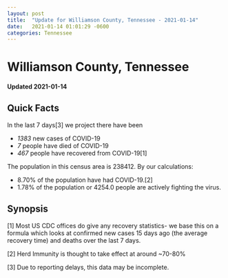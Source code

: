 ```yaml
---
layout: post
title:  "Update for Williamson County, Tennessee - 2021-01-14"
date:   2021-01-14 01:01:29 -0600
categories: Tennessee
---
```


# Williamson County, Tennessee
#### Updated 2021-01-14

## Quick Facts

In the last 7 days[3] we project there have been
- *1383* new cases of COVID-19
- *7* people have died of COVID-19
- *467* people have recovered from COVID-19[1]

The population in this census area is 238412. By our calculations:
- 8.70% of the population have had COVID-19.[2]
- 1.78% of the population or 4254.0 people are actively fighting the virus.

## Synopsis




[1] Most US CDC offices do give any recovery statistics- we base this on a formula which looks at confirmed new cases
15 days ago (the average recovery time) and deaths over the last 7 days.

[2] Herd Immunity is thought to take effect at around ~70-80%

[3] Due to reporting delays, this data may be incomplete.
 
    